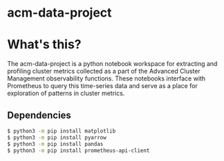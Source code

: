# acm-data-project

# What's this?

The acm-data-project is a python notebook workspace for extracting and profiling cluster metrics collected as a part of the Advanced Cluster Management observability functions. These notebooks interface with Prometheus to query this time-series data and serve as a place for exploration of patterns in cluster metrics.

## Dependencies
```sh
$ python3 -m pip install matplotlib
$ python3 -m pip install pyarrow
$ python3 -m pip install pandas
$ python3 -m pip install prometheus-api-client
```

